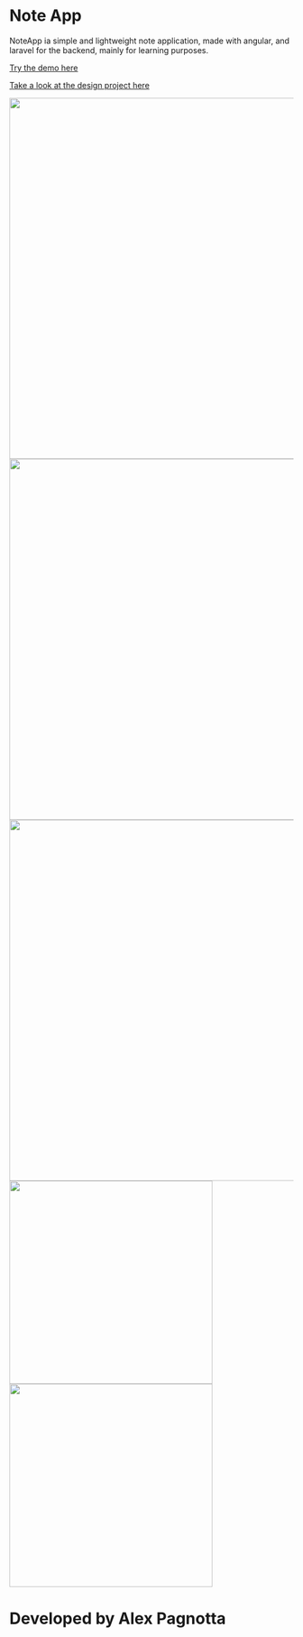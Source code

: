 # Note App

NoteApp ia simple and lightweight note application, made with angular, and laravel for the backend, mainly for learning purposes.

[Try the demo here](https://alexpagnotta.github.io/NoteAppDemo/notes)


[Take a look at the design project here](https://www.behance.net/gallery/69267423/NoteApp)

<img src="https://drive.google.com/uc?export=view&id=1yifRit1fiVCT6sqWMgPw77ktLvjNONW1" width="640" heigth="360">
<img src="https://drive.google.com/uc?export=view&id=1ezr36YcyqPXbAYQjYLzOkO2xXYmDSZYK" width="640" heigth="360">
<img src="https://drive.google.com/uc?export=view&id=1RrgWHdQ-Xw64F1pjAFrktTlQcE4gWlKU" width="640" heigth="360">
<img src="https://drive.google.com/uc?export=view&id=1t5g8Xmc549sa1S3fDibjGXRv5txFcDa9" width="360" heigth="640">
<img src="https://drive.google.com/uc?export=view&id=1xHVBGwOhROqnU1lWvNBe-dTg8sSTaUIw" width="360" heigth="640">

# Developed by Alex Pagnotta

